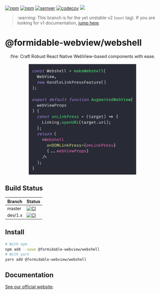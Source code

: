 [![npm](https://img.shields.io/npm/v/@formidable-webview/webshell/latest)](https://www.npmjs.com/package/@formidable-webview/webshell)
[![npm](https://img.shields.io/npm/v/@formidable-webview/webshell/next)](https://www.npmjs.com/package/@formidable-webview/webshell)
[![semver](https://img.shields.io/badge/semver-2.0.0-e10079.svg)](https://semver.org/spec/v2.0.0.html)
[![codecov](https://codecov.io/gh/formidable-webview/webshell/branch/master/graph/badge.svg)](https://codecov.io/gh/formidable-webview/webshell)
[![](https://img.shields.io/discord/757572391663566870?label=discord)](https://discord.gg/XV3zt3d)

<blockquote>
:warning: This branch is for the yet unstable v2 (<code>next</code> tag). If you are looking for v1 documentation, <a href="https://github.com/formidable-webview/webshell/tree/dev/1.x#readme">jump here</a>.
</blockquote>

<h1>@formidable-webview/webshell</h1>

<p align="center">
  :fire: Craft Robust React Native WebView-based components with ease.
  <br/><br/>
  <a href="https://formidable-webview.github.io/webshell/"><img src="./assets/api-quickview.png" width="350" /></a>

</p>

## Build Status

| Branch  | Status                                                                                                                                                                                   |
| ------- | ---------------------------------------------------------------------------------------------------------------------------------------------------------------------------------------- |
| master  | [![CI](https://github.com/formidable-webview/webshell/workflows/CI/badge.svg?branch=master)](https://github.com/formidable-webview/webshell/actions?query=branch%3Amaster+workflow%3ACI) |
| dev/1.x | [![CI](https://github.com/formidable-webview/webshell/workflows/CI/badge.svg?branch=dev/1.x)](https://github.com/formidable-webview/webshell/actions?query=branch%3Adev%2F1.x)           |

## Install

```sh
# With npm
npm add --save @formidable-webview/webshell
# With yarn
yarn add @formidable-webview/webshell
```

## Documentation

[See our official website](https://formidable-webview.github.io/webshell/).
